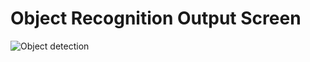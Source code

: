 # Object Recognition Output Screen
![Object detection](https://github.com/MohamadYusuf16/Object-detection-/assets/118000110/9fca10f9-ed78-4ea9-9889-1f8b0b9ee63d)

